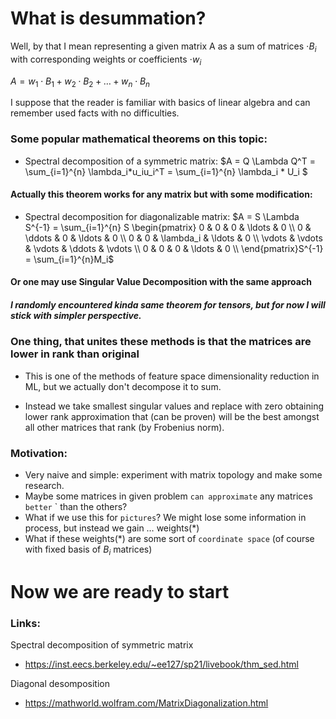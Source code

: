 # What is desummation?

Well, by that I mean representing a given matrix A as a sum of matrices $\cdot B_i$ with corresponding weights or coefficients $\cdot w_i$

$A = w_1 \cdot B_1 + w_2 \cdot B_2 + \ldots + w_n \cdot B_n$

I suppose that the reader is familiar with basics of linear algebra and can remember used facts with no difficulties.

### Some popular mathematical theorems on this topic:

 - Spectral decomposition of a symmetric matrix:
  $A = Q \Lambda Q^T = \sum_{i=1}^{n} \lambda_i*u_iu_i^T = \sum_{i=1}^{n} \lambda_i * U_i $

#### Actually this theorem works for any matrix but with some modification:
- Spectral decomposition for diagonalizable matrix:
  $A = S \Lambda S^{-1} = \sum_{i=1}^{n} S  \begin{pmatrix}
    0 & 0 & 0 & \ldots & 0 \\
    0 & \ddots & 0 & \ldots & 0 \\
    0 & 0 & \lambda_i & \ldots & 0 \\
    \vdots & \vdots & \vdots & \ddots & \vdots \\
    0 & 0 & 0 & \ldots & 0 \\
\end{pmatrix}S^{-1} = \sum_{i=1}^{n}M_i$

#### Or one may use Singular Value Decomposition with the same approach

##### I randomly encountered kinda same theorem for tensors, but for now I will stick with simpler perspective.

### One thing, that unites these methods is that the matrices are lower in rank than original
 - This is one of the methods of feature space dimensionality reduction in ML, but we actually don't decompose it to sum. 
 
 - Instead we take smallest singular values and replace with zero obtaining lower rank approximation that (can be proven) will be the best amongst all other matrices that rank (by Frobenius norm).

### Motivation:
- Very naive and simple: experiment with matrix topology and make some research.
- Maybe some matrices in given problem `can approximate` any matrices `better` ` than the others?
- What if we use this for `pictures`? We might lose some information in process, but instead we gain $\ldots$ weights(*)
- What if these weights(*) are some sort of `coordinate space` (of course with fixed basis of $B_i$ matrices)

# Now we are ready to start
### Links:
Spectral decomposition of symmetric matrix
- https://inst.eecs.berkeley.edu/~ee127/sp21/livebook/thm_sed.html

Diagonal desomposition
- https://mathworld.wolfram.com/MatrixDiagonalization.html